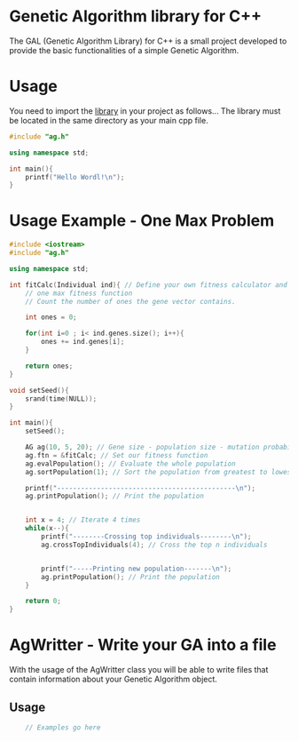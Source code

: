 # Genetic Algorithm library for C++

The GAL (Genetic Algorithm Library) for C++ is a small project developed to provide the basic functionalities of a simple Genetic Algorithm.

# Usage

You need to import the [library](https://github.com/ICIsUAA/GeneticAlgorithmTool/blob/master/src/ag.h) in your project as follows...
The library must be located in the same directory as your main cpp file.
```cpp
#include "ag.h"

using namespace std;

int main(){
    printf("Hello Wordl!\n");
}
```

# Usage Example - One Max Problem
```cpp
#include <iostream>
#include "ag.h"

using namespace std;

int fitCalc(Individual ind){ // Define your own fitness calculator and set it to a delegate
	// one max fitness function
	// Count the number of ones the gene vector contains.

	int ones = 0;

	for(int i=0 ; i< ind.genes.size(); i++){
		ones += ind.genes[i];
	}

	return ones;
}

void setSeed(){
	srand(time(NULL));
}

int main(){
	setSeed();

	AG ag(10, 5, 20); // Gene size - population size - mutation probability
	ag.ftn = &fitCalc; // Set our fitness function
	ag.evalPopulation(); // Evaluate the whole population
	ag.sortPopulation(1); // Sort the population from greatest to lowest fitness

	printf("---------------------------------------------\n");
	ag.printPopulation(); // Print the population


	int x = 4; // Iterate 4 times
	while(x--){
		printf("--------Crossing top individuals--------\n");
		ag.crossTopIndividuals(4); // Cross the top n individuals


		printf("-----Printing new population-------\n");
		ag.printPopulation(); // Print the population
	}

	return 0;
}

```

# AgWritter - Write your GA into a file
With the usage of the AgWritter class you will be able to write files that contain information about your Genetic Algorithm object.

## Usage
```cpp
	// Examples go here
```